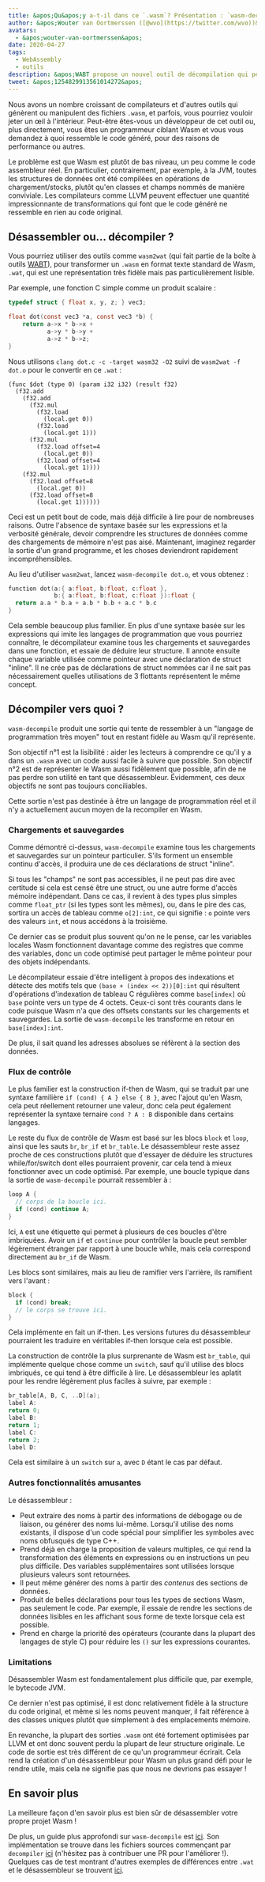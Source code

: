 ```yaml
---
title: &apos;Qu&apos;y a-t-il dans ce `.wasm`? Présentation : `wasm-decompile`&apos;
author: &apos;Wouter van Oortmerssen ([@wvo](https://twitter.com/wvo))&apos;
avatars:
  - &apos;wouter-van-oortmerssen&apos;
date: 2020-04-27
tags:
  - WebAssembly
  - outils
description: &apos;WABT propose un nouvel outil de décompilation qui peut faciliter la lecture du contenu des modules Wasm.&apos;
tweet: &apos;1254829913561014272&apos;
---
```

Nous avons un nombre croissant de compilateurs et d&apos;autres outils qui génèrent ou manipulent des fichiers `.wasm`, et parfois, vous pourriez vouloir jeter un œil à l&apos;intérieur. Peut-être êtes-vous un développeur de cet outil ou, plus directement, vous êtes un programmeur ciblant Wasm et vous vous demandez à quoi ressemble le code généré, pour des raisons de performance ou autres.

<!--truncate-->
Le problème est que Wasm est plutôt de bas niveau, un peu comme le code assembleur réel. En particulier, contrairement, par exemple, à la JVM, toutes les structures de données ont été compilées en opérations de chargement/stocks, plutôt qu&apos;en classes et champs nommés de manière conviviale. Les compilateurs comme LLVM peuvent effectuer une quantité impressionnante de transformations qui font que le code généré ne ressemble en rien au code original.

## Désassembler ou... décompiler ?

Vous pourriez utiliser des outils comme `wasm2wat` (qui fait partie de la boîte à outils [WABT](https://github.com/WebAssembly/wabt)), pour transformer un `.wasm` en format texte standard de Wasm, `.wat`, qui est une représentation très fidèle mais pas particulièrement lisible.

Par exemple, une fonction C simple comme un produit scalaire :

```c
typedef struct { float x, y, z; } vec3;

float dot(const vec3 *a, const vec3 *b) {
    return a->x * b->x +
           a->y * b->y +
           a->z * b->z;
}
```

Nous utilisons `clang dot.c -c -target wasm32 -O2` suivi de `wasm2wat -f dot.o` pour le convertir en ce `.wat` :

```wasm
(func $dot (type 0) (param i32 i32) (result f32)
  (f32.add
    (f32.add
      (f32.mul
        (f32.load
          (local.get 0))
        (f32.load
          (local.get 1)))
      (f32.mul
        (f32.load offset=4
          (local.get 0))
        (f32.load offset=4
          (local.get 1))))
    (f32.mul
      (f32.load offset=8
        (local.get 0))
      (f32.load offset=8
        (local.get 1))))))
```

Ceci est un petit bout de code, mais déjà difficile à lire pour de nombreuses raisons. Outre l&apos;absence de syntaxe basée sur les expressions et la verbosité générale, devoir comprendre les structures de données comme des chargements de mémoire n&apos;est pas aisé. Maintenant, imaginez regarder la sortie d&apos;un grand programme, et les choses deviendront rapidement incompréhensibles.

Au lieu d&apos;utiliser `wasm2wat`, lancez `wasm-decompile dot.o`, et vous obtenez :

```c
function dot(a:{ a:float, b:float, c:float },
             b:{ a:float, b:float, c:float }):float {
  return a.a * b.a + a.b * b.b + a.c * b.c
}
```

Cela semble beaucoup plus familier. En plus d&apos;une syntaxe basée sur les expressions qui imite les langages de programmation que vous pourriez connaître, le décompilateur examine tous les chargements et sauvegardes dans une fonction, et essaie de déduire leur structure. Il annote ensuite chaque variable utilisée comme pointeur avec une déclaration de struct "inline". Il ne crée pas de déclarations de struct nommées car il ne sait pas nécessairement quelles utilisations de 3 flottants représentent le même concept.

## Décompiler vers quoi ?

`wasm-decompile` produit une sortie qui tente de ressembler à un "langage de programmation très moyen" tout en restant fidèle au Wasm qu&apos;il représente.

Son objectif n°1 est la lisibilité : aider les lecteurs à comprendre ce qu&apos;il y a dans un `.wasm` avec un code aussi facile à suivre que possible. Son objectif n°2 est de représenter le Wasm aussi fidèlement que possible, afin de ne pas perdre son utilité en tant que désassembleur. Évidemment, ces deux objectifs ne sont pas toujours conciliables.

Cette sortie n&apos;est pas destinée à être un langage de programmation réel et il n&apos;y a actuellement aucun moyen de la recompiler en Wasm.

### Chargements et sauvegardes

Comme démontré ci-dessus, `wasm-decompile` examine tous les chargements et sauvegardes sur un pointeur particulier. S&apos;ils forment un ensemble continu d&apos;accès, il produira une de ces déclarations de struct "inline".

Si tous les "champs" ne sont pas accessibles, il ne peut pas dire avec certitude si cela est censé être une struct, ou une autre forme d&apos;accès mémoire indépendant. Dans ce cas, il revient à des types plus simples comme `float_ptr` (si les types sont les mêmes), ou, dans le pire des cas, sortira un accès de tableau comme `o[2]:int`, ce qui signifie : `o` pointe vers des valeurs `int`, et nous accédons à la troisième.

Ce dernier cas se produit plus souvent qu&apos;on ne le pense, car les variables locales Wasm fonctionnent davantage comme des registres que comme des variables, donc un code optimisé peut partager le même pointeur pour des objets indépendants.

Le décompilateur essaie d&apos;être intelligent à propos des indexations et détecte des motifs tels que `(base + (index << 2))[0]:int` qui résultent d&apos;opérations d&apos;indexation de tableau C régulières comme `base[index]` où `base` pointe vers un type de 4 octets. Ceux-ci sont très courants dans le code puisque Wasm n&apos;a que des offsets constants sur les chargements et sauvegardes. La sortie de `wasm-decompile` les transforme en retour en `base[index]:int`.

De plus, il sait quand les adresses absolues se réfèrent à la section des données.

### Flux de contrôle

Le plus familier est la construction if-then de Wasm, qui se traduit par une syntaxe familière `if (cond) { A } else { B }`, avec l'ajout qu'en Wasm, cela peut réellement retourner une valeur, donc cela peut également représenter la syntaxe ternaire `cond ? A : B` disponible dans certains langages.

Le reste du flux de contrôle de Wasm est basé sur les blocs `block` et `loop`, ainsi que les sauts `br`, `br_if` et `br_table`. Le désassembleur reste assez proche de ces constructions plutôt que d'essayer de déduire les structures while/for/switch dont elles pourraient provenir, car cela tend à mieux fonctionner avec un code optimisé. Par exemple, une boucle typique dans la sortie de `wasm-decompile` pourrait ressembler à :

```c
loop A {
  // corps de la boucle ici.
  if (cond) continue A;
}
```

Ici, `A` est une étiquette qui permet à plusieurs de ces boucles d'être imbriquées. Avoir un `if` et `continue` pour contrôler la boucle peut sembler légèrement étranger par rapport à une boucle while, mais cela correspond directement au `br_if` de Wasm.

Les blocs sont similaires, mais au lieu de ramifier vers l'arrière, ils ramifient vers l'avant :

```c
block {
  if (cond) break;
  // le corps se trouve ici.
}
```

Cela implémente en fait un if-then. Les versions futures du désassembleur pourraient les traduire en véritables if-then lorsque cela est possible.

La construction de contrôle la plus surprenante de Wasm est `br_table`, qui implémente quelque chose comme un `switch`, sauf qu'il utilise des blocs imbriqués, ce qui tend à être difficile à lire. Le désassembleur les aplatit pour les rendre légèrement
plus faciles à suivre, par exemple :

```c
br_table[A, B, C, ..D](a);
label A:
return 0;
label B:
return 1;
label C:
return 2;
label D:
```

Cela est similaire à un `switch` sur `a`, avec `D` étant le cas par défaut.

### Autres fonctionnalités amusantes

Le désassembleur :

- Peut extraire des noms à partir des informations de débogage ou de liaison, ou générer des noms lui-même. Lorsqu'il utilise des noms existants, il dispose d'un code spécial pour simplifier les symboles avec noms obfusqués de type C++.
- Prend déjà en charge la proposition de valeurs multiples, ce qui rend la transformation des éléments en expressions ou en instructions un peu plus difficile. Des variables supplémentaires sont utilisées lorsque plusieurs valeurs sont retournées.
- Il peut même générer des noms à partir des _contenus_ des sections de données.
- Produit de belles déclarations pour tous les types de sections Wasm, pas seulement le code. Par exemple, il essaie de rendre les sections de données lisibles en les affichant sous forme de texte lorsque cela est possible.
- Prend en charge la priorité des opérateurs (courante dans la plupart des langages de style C) pour réduire les `()` sur les expressions courantes.

### Limitations

Désassembler Wasm est fondamentalement plus difficile que, par exemple, le bytecode JVM.

Ce dernier n'est pas optimisé, il est donc relativement fidèle à la structure du code original, et même si les noms peuvent manquer, il fait référence à des classes uniques plutôt que simplement à des emplacements mémoire.

En revanche, la plupart des sorties `.wasm` ont été fortement optimisées par LLVM et ont donc souvent perdu la plupart de leur structure originale. Le code de sortie est très différent de ce qu'un programmeur écrirait. Cela rend la création d'un désassembleur pour Wasm un plus grand défi pour le rendre utile, mais cela ne signifie pas que nous ne devrions pas essayer !

## En savoir plus

La meilleure façon d'en savoir plus est bien sûr de désassembler votre propre projet Wasm !

De plus, un guide plus approfondi sur `wasm-decompile` est [ici](https://github.com/WebAssembly/wabt/blob/master/docs/decompiler.md). Son implémentation se trouve dans les fichiers sources commençant par `decompiler` [ici](https://github.com/WebAssembly/wabt/tree/master/src) (n'hésitez pas à contribuer une PR pour l'améliorer !). Quelques cas de test montrant d'autres exemples de différences entre `.wat` et le désassembleur se trouvent [ici](https://github.com/WebAssembly/wabt/tree/master/test/decompile).
